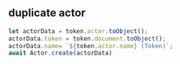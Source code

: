 ## duplicate actor

```js
let actorData = token.actor.toObject();
actorData.token = token.document.toObject();
actorData.name= `${token.actor.name} (Token)`;
await Actor.create(actorData)
```